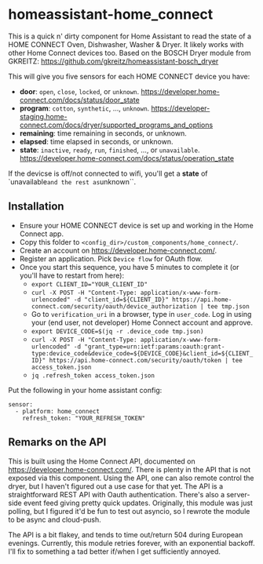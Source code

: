 # homeassistant-home_connect

This is a quick n' dirty component for Home Assistant to read the state of a HOME CONNECT Oven, Dishwasher, Washer & Dryer. It likely works with other Home Connect devices too. Based on the BOSCH Dryer module from GKREITZ: https://github.com/gkreitz/homeassistant-bosch_dryer

This will give you five sensors for each HOME CONNECT device you have:
- **door**: `open`, `close`, `locked`, or `unknown`. https://developer.home-connect.com/docs/status/door_state
- **program**: `cotton`, `synthetic`, ..., `unknown`. https://developer-staging.home-connect.com/docs/dryer/supported_programs_and_options
- **remaining**: time remaining in seconds, or unknown.
- **elapsed**: time elapsed in seconds, or unknown.
- **state**: `inactive`, `ready`, `run`, `finished`, ..., or `unavailable`. https://developer.home-connect.com/docs/status/operation_state

If the devicse is off/not connected to wifi, you'll get a **state** of `unavailable`` and the rest as ``unknown``.


## Installation
- Ensure your HOME CONNECT device is set up and working in the Home Connect app.
- Copy this folder to `<config_dir>/custom_components/home_connect/`.
- Create an account on https://developer.home-connect.com/.
- Register an application. Pick `Device flow` for OAuth flow.
- Once you start this sequence, you have 5 minutes to complete it (or you'll have to restart from here):
  - `export CLIENT_ID="YOUR_CLIENT_ID"`
  - `curl -X POST -H "Content-Type: application/x-www-form-urlencoded" -d "client_id=${CLIENT_ID}" https://api.home-connect.com/security/oauth/device_authorization | tee tmp.json`
  - Go to `verification_uri` in a browser, type in `user_code`. Log in using your (end user, not developer) Home Connect account and approve.
  - `export DEVICE_CODE=$(jq -r .device_code tmp.json)`
  - `curl -X POST -H "Content-Type: application/x-www-form-urlencoded" -d "grant_type=urn:ietf:params:oauth:grant-type:device_code&device_code=${DEVICE_CODE}&client_id=${CLIENT_ID}" https://api.home-connect.com/security/oauth/token | tee access_token.json`
  - `jq .refresh_token access_token.json`

Put the following in your home assistant config:
```
sensor:
  - platform: home_connect
    refresh_token: "YOUR_REFRESH_TOKEN"
```

## Remarks on the API
This is built using the Home Connect API, documented on https://developer.home-connect.com/. There is plenty in the API that is not exposed via this component. Using the API, one can also remote control the dryer, but I haven't figured out a use case for that yet. The API is a straightforward REST API with Oauth authentication. There's also a server-side event feed giving pretty quick updates. Originally, this module was just polling, but I figured it'd be fun to test out asyncio, so I rewrote the module to be async and cloud-push.

The API is a bit flakey, and tends to time out/return 504 during European evenings. Currently, this module retries forever, with an exponential backoff. I'll fix to something a tad better if/when I get sufficiently annoyed.
